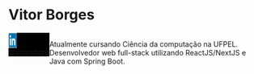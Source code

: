 <h1>Vitor Borges</h1>

<div style="display: flex">
<a href="https://www.linkedin.com/in/vitorsborg/">
  <div style="background-color: black">
  <img align="center" alt="reactJS" height="30" width="16" src="https://github.com/devicons/devicon/blob/master/icons/linkedin/linkedin-original.svg">
  @vitorsborg
  </div>
</a>

<span>
  
Atualmente cursando Ciência da computação na UFPEL. </br>
Desenvolvedor web full-stack utilizando ReactJS/NextJS e Java com Spring Boot.
</span>
<!--
<span>
E também colocando em prática todas as tecnologias listadas abaixo.

</span>
<div>
<img align="center" alt="reactJS" height="24" width="24" src="https://github.com/devicons/devicon/blob/master/icons/react/react-original.svg"> -
<img align="center" alt="JS" height="24" width="24" src="https://raw.githubusercontent.com/devicons/devicon/master/icons/javascript/javascript-plain.svg"> -
<img align="center" alt="nodeJS" height="24" width="24" src="https://github.com/devicons/devicon/blob/master/icons/nodejs/nodejs-original.svg"> -
<img align="center" alt="HTML" height="24" width="24" src="https://github.com/devicons/devicon/blob/master/icons/html5/html5-original.svg"> -
<img align="center" alt="CSS" height="24" width="24" src="https://github.com/devicons/devicon/blob/master/icons/css3/css3-original.svg"> -
<img align="center" alt="typescript" height="24" width="30" src="https://github.com/devicons/devicon/blob/master/icons/typescript/typescript-original.svg"> -
<img align="center" alt="nextJS" height="24" width="30" src="https://github.com/devicons/devicon/blob/master/icons/nextjs/nextjs-original.svg">
</div>
-->
<!--
**VitorBorg/VitorBorg** is a ✨ _special_ ✨ repository because its `README.md` (this file) appears on your GitHub profile.

Here are some ideas to get you started:

- 🔭 I’m currently working on ...
- 🌱 I’m currently learning ...
- 👯 I’m looking to collaborate on ...
- 🤔 I’m looking for help with ...
- 💬 Ask me about ...
- 📫 How to reach me: ...
- 😄 Pronouns: ...
- ⚡ Fun fact: ...
-->
